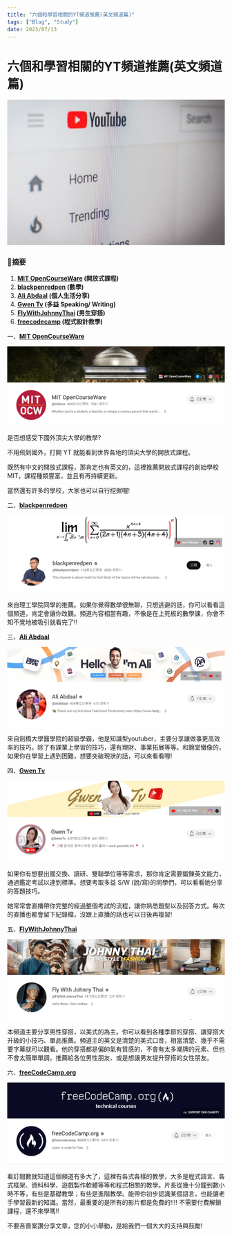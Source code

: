 ```yaml
---
title: "六個和學習相關的YT頻道推薦(英文頻道篇)"
tags: ["Blog", "Study"]
date: 2023/07/13
---
```

# 六個和學習相關的YT頻道推薦(英文頻道篇)

 ![%E5%85%AD%E5%80%8B%E5%92%8C%E5%AD%B8%E7%BF%92%E7%9B%B8%E9%97%9C%E7%9A%84YT%E9%A0%BB%E9%81%93%E6%8E%A8%E8%96%A6(%E8%8B%B1%E6%96%87%E9%A0%BB%E9%81%93%E7%AF%87)%2005ffa4d6974b46a896024f07b33e46d2/christian-wiediger-NmGzVG5Wsg8-unsplash.jpg](https://github.com/NCU-FRESH/2024-blog/blob/main/%E5%85%AD%E5%80%8B%E5%92%8C%E5%AD%B8%E7%BF%92%E7%9B%B8%E9%97%9C%E7%9A%84YT%E9%A0%BB%E9%81%93%E6%8E%A8%E8%96%A6(%E8%8B%B1%E6%96%87%E9%A0%BB%E9%81%93%E7%AF%87)/christian-wiediger-NmGzVG5Wsg8-unsplash.jpg?raw=true)



### **🎥摘要**

1. **[MIT OpenCourseWare](https://www.youtube.com/@mitocw) (開放式課程)**
2. **[blackpenredpen](https://www.youtube.com/@blackpenredpen) (數學)**
3. **[Ali Abdaal](https://www.youtube.com/@aliabdaal)  (個人生活分享)**
4. **[Gwen Tv](https://www.youtube.com/@GwenTv) (多益 Speaking/ Writing)**
5. **[FlyWithJohnnyThai](https://www.youtube.com/@FlyWithJohnnyThai) (男生穿搭)**
6. **[freecodecamp](https://www.youtube.com/@freecodecamp) (程式設計教學)**

一、[**MIT OpenCourseWare**](https://www.youtube.com/@mitocw)

![螢幕擷取畫面 (138).png](https://github.com/NCU-FRESH/2024-blog/blob/main/%E5%85%AD%E5%80%8B%E5%92%8C%E5%AD%B8%E7%BF%92%E7%9B%B8%E9%97%9C%E7%9A%84YT%E9%A0%BB%E9%81%93%E6%8E%A8%E8%96%A6(%E8%8B%B1%E6%96%87%E9%A0%BB%E9%81%93%E7%AF%87)/%25E8%259E%25A2%25E5%25B9%2595%25E6%2593%25B7%25E5%258F%2596%25E7%2595%25AB%25E9%259D%25A2_(138).png?raw=true)

是否想感受下國外頂尖大學的教學?

不用飛到國外，打開 YT 就能看到世界各地的頂尖大學的開放式課程。

既然有中文的開放式課程，那肯定也有英文的，這裡推薦開放式課程的創始學校 MIT，課程種類豐富，並且有再持續更新。

當然還有許多的學校，大家也可以自行挖掘喔!

二、[**blackpenredpen**](https://www.youtube.com/@blackpenredpen)

![螢幕擷取畫面 (133).png](https://github.com/NCU-FRESH/2024-blog/blob/main/%E5%85%AD%E5%80%8B%E5%92%8C%E5%AD%B8%E7%BF%92%E7%9B%B8%E9%97%9C%E7%9A%84YT%E9%A0%BB%E9%81%93%E6%8E%A8%E8%96%A6(%E8%8B%B1%E6%96%87%E9%A0%BB%E9%81%93%E7%AF%87)/%25E8%259E%25A2%25E5%25B9%2595%25E6%2593%25B7%25E5%258F%2596%25E7%2595%25AB%25E9%259D%25A2_(133).png?raw=true)

來自理工學院同學的推薦。如果你覺得數學很無聊，只想逃避的話，你可以看看這個頻道，肯定會讓你改觀。頻道內容相當有趣，不像是在上死板的數學課，你會不知不覺地被吸引就看完了!!  

三、**[Ali Abdaal](https://www.youtube.com/@aliabdaal)**  

![螢幕擷取畫面 (134).png](https://github.com/NCU-FRESH/2024-blog/blob/main/%E5%85%AD%E5%80%8B%E5%92%8C%E5%AD%B8%E7%BF%92%E7%9B%B8%E9%97%9C%E7%9A%84YT%E9%A0%BB%E9%81%93%E6%8E%A8%E8%96%A6(%E8%8B%B1%E6%96%87%E9%A0%BB%E9%81%93%E7%AF%87)/%25E8%259E%25A2%25E5%25B9%2595%25E6%2593%25B7%25E5%258F%2596%25E7%2595%25AB%25E9%259D%25A2_(134).png?raw=true)

來自劍橋大學醫學院的超級學霸，他是知識型youtuber，主要分享讓做事更高效率的技巧。除了有課業上學習的技巧，還有理財、事業拓展等等。和錦堂蠻像的，如果你在學習上遇到困難，想要突破現狀的話，可以來看看喔!

四、**[Gwen Tv](https://www.youtube.com/@GwenTv)** 

![螢幕擷取畫面 (135).png](https://github.com/NCU-FRESH/2024-blog/blob/main/%E5%85%AD%E5%80%8B%E5%92%8C%E5%AD%B8%E7%BF%92%E7%9B%B8%E9%97%9C%E7%9A%84YT%E9%A0%BB%E9%81%93%E6%8E%A8%E8%96%A6(%E8%8B%B1%E6%96%87%E9%A0%BB%E9%81%93%E7%AF%87)/%25E8%259E%25A2%25E5%25B9%2595%25E6%2593%25B7%25E5%258F%2596%25E7%2595%25AB%25E9%259D%25A2_(135).png?raw=true)

如果你有想要出國交換、讀研、雙聯學位等等需求，那你肯定需要鍛鍊英文能力，通過鑑定考試以達到標準。想要考取多益 S/W (說/寫)的同學們，可以看看她分享的答題技巧。

她常常會直播帶你完整的經過整個考試的流程，讓你熟悉題型以及回答方式。每次的直播也都會留下紀錄檔，沒跟上直播的話也可以日後再複習!

五、**[FlyWithJohnnyThai](https://www.youtube.com/@FlyWithJohnnyThai)** 

![螢幕擷取畫面 (136).png](https://github.com/NCU-FRESH/2024-blog/blob/main/%E5%85%AD%E5%80%8B%E5%92%8C%E5%AD%B8%E7%BF%92%E7%9B%B8%E9%97%9C%E7%9A%84YT%E9%A0%BB%E9%81%93%E6%8E%A8%E8%96%A6(%E8%8B%B1%E6%96%87%E9%A0%BB%E9%81%93%E7%AF%87)/%25E8%259E%25A2%25E5%25B9%2595%25E6%2593%25B7%25E5%258F%2596%25E7%2595%25AB%25E9%259D%25A2_(136).png?raw=true)

本頻道主要分享男性穿搭，以美式的為主。你可以看到各種季節的穿搭、讓穿搭大升級的小技巧、單品推薦。頻道主的英文是清楚的美式口音，相當清楚、幾乎不需要字幕就可以觀看。他的穿搭都是偏帥氣有質感的，不會有太多潮牌的元素、但也不會太簡單單調，推薦給各位男性朋友、或是想讓男友提升穿搭的女性朋友。

六、[**freeCodeCamp.org**](https://www.youtube.com/@freecodecamp)

![螢幕擷取畫面 (137).png](https://github.com/NCU-FRESH/2024-blog/blob/main/%E5%85%AD%E5%80%8B%E5%92%8C%E5%AD%B8%E7%BF%92%E7%9B%B8%E9%97%9C%E7%9A%84YT%E9%A0%BB%E9%81%93%E6%8E%A8%E8%96%A6(%E8%8B%B1%E6%96%87%E9%A0%BB%E9%81%93%E7%AF%87)/%25E8%259E%25A2%25E5%25B9%2595%25E6%2593%25B7%25E5%258F%2596%25E7%2595%25AB%25E9%259D%25A2_(137).png?raw=true)

看訂閱數就知道這個頻道有多大了，這裡有各式各樣的教學，大多是程式語言、各式框架、資料科學、遊戲製作軟體等等和程式相關的教學。片長從幾十分鐘到數小時不等，有些是基礎教學；有些是進階教學。能帶你初步認識某個語言，也能讓老手學習最新的知識。當然，最重要的是所有的影片都是免費的!!!! 不需要付費解鎖課程，還不來學嗎!!

不要吝嗇案讚分享文章，您的小小舉動，是給我們一個大大的支持與鼓勵!

